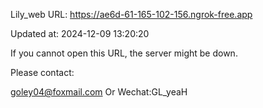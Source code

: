 Lily_web URL: https://ae6d-61-165-102-156.ngrok-free.app

Updated at: 2024-12-09 13:20:20

If you cannot open this URL, the server might be down.

Please contact: 

goley04@foxmail.com Or Wechat:GL_yeaH